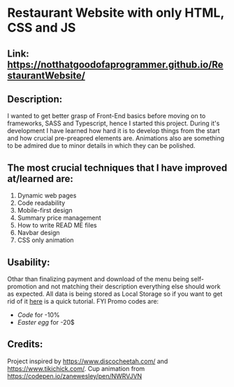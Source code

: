 # Restaurant Website with only HTML, CSS and JS

## Link: https://notthatgoodofaprogrammer.github.io/RestaurantWebsite/

## Description:
I wanted to get better grasp of Front-End basics before moving on to frameworks, SASS and Typescript, hence I started this project.
During it's development I have learned how hard it is to develop things from the start and how crucial pre-preapred elements are.
Animations also are something to be admired due to minor details in which they can be polished.

## The most crucial techniques that I have improved at/learned are:
1. Dynamic web pages
2. Code readability
3. Mobile-first design
4. Summary price management
5. How to write READ ME files
6. Navbar design
7. CSS only animation

## Usability:
Othar than finalizing payment and download of the menu being self-promotion and not matching their description everything else should work as expected.
All data is being stored as Local Storage so if you want to get rid of it [here](https://www.leadshook.com/help/how-to-clear-local-storage-in-google-chrome-browser/) is a quick tutorial.
FYI Promo codes are:
- *Code* for -10%
- *Easter egg* for -20$

## Credits:
Project inspired by https://www.discocheetah.com/ and https://www.tikichick.com/.
Cup animation from https://codepen.io/zanewesley/pen/NWRVJVN
